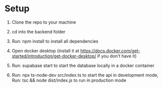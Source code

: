 # Setup

1. Clone the repo to your machine

2. cd into the backend folder

2. Run: npm install to install all dependencies

3. Open docker desktop (install it at https://docs.docker.com/get-started/introduction/get-docker-desktop/ if you don't have it)

4. Run: supabase start to start the database locally in a docker container

5. Run: npx ts-node-dev src/index.ts to start the api in development mode, Run: tsc && node dist/index.js to run in production mode